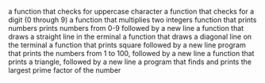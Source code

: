 a function that checks for uppercase character
 a function that checks for a digit (0 through 9)
a function that multiplies two integers
function that prints numbers
prints numbers from 0-9 followed by a new line
a function that draws a straight line in the  erminal
a function that draws a diagonal line on the terminal
a function that prints square followed by a new line
program that prints the numbers from 1 to 100, followed by a new line
a function that prints a triangle, followed by a new line
a program that finds and prints the largest prime factor of the number
